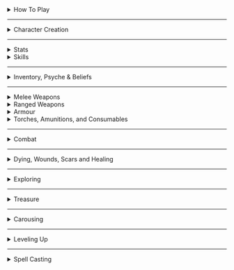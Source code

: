 <details><summary>How To Play</summary>
<p>
  
The referee describes a situation, and you tell what your character would do in that context. The referee might ask you to roll a 20-faced die and add a number from your character sheet to the roll to see if you succeed in your action. If the situation is easy, the result must be above 10 to succeed, if it’s normal, you have to beat 15, and if it’s hard, 20. Either way, the referee describes the new situation, and so on.

Sometimes, the referee might tell you that the situation gives you advantage or disadvantage. Rolling with advantage means you roll twice and choose the best result. Disadvantage is the opposite.

</p>
</details>

* * *

<details><summary>Character Creation</summary>
<p>

You have two core stats: **Fortitude** and **Willpower**. Roll 1D6+2 for each to determine their value.

You also have as many **Hit Points** as your Fortitude score.

You can have as many things in your **Inventory** as twice your Fortitude score.
You can have as many things in your **Psyche** as twice your Willpower score.

Choose a Character Class. Add the class’s starting equipment to your Inventory, its skills and spells to your Psyche and the class’ Template A abilities to your character sheet.

</p>
</details>

* * *

<details><summary>Stats</summary>
<p>

Your stats and skills cannot be higher than 10. If a stat becomes 0, you become paralyzed.

**Fortitude** represents your physical prowess. You roll it for strength and endurance-related feats.

**Willpower** represents your mind and personality. You roll it for social interactions, but also to resist spells and overwhelming emotions such as fear.
	
**Hit Points** (or HP) is the amount of damage you can take before getting Wounded.

**Armor** is the amount of damage you ignore when an attack hits you, to a minnimum of 1. You have 0 armor by default.
	
</p>
	
</details><details><summary>Skills</summary>
<p>

A **Skill** starts with a value of 5. When asked to roll for an action, you can use one of your skills instead of the stat the referee tells you to use if it would thematically make sense. Your skills are stored in your Psyche.

- Acrobatics
- Deception
- Atheletics
- Craft
- Diplomacy
- Disable Device
- Disguise
- Escape Artist
- Handle Animal
- Heal
- Intimidate
- Knowledge
    - 
- Linguistics
- Perception
- Perform
- Profession
    - 
- Ride
- Sense Motive
- Sleight of Hand
- Spellcraft
- Stealth
- Survival
- Use Magic Device 
	
</p>
</details>

* * *

<details><summary>Inventory, Psyche & Beliefs</summary>
<p>

**Inventory**. You have as many slots as twice your Fortitude. Inventory slots can be filled with objects, but also get filled with the Scars and mutations you gain along the way. You gain Scars when you get Wounded and they can only be removed by magic.

Small items like potions and daggers can be stacked in your inventory in packs of 4 of the same type. It takes your turn to retrieve an item during combat unless it is in your first 3 slots.

**Psyche**. You have as many slots as twice your Willpower. Psyche slots can be filled with Skills, Spells, Followers and Beliefs, but also with emotional scars you gain along the way. You gain scars when you get Wounded.

You cannot go above your psyche slot limit, but you can always forget a Skill, a Spell, or a Belief, or send a follower back home. You can’t, however, get rid of a scar like that.

You can have as many **Beliefs** as you want, and they can be anything. You can change them and add more each time you level up. At the end of a game session, if you have taken a risk for one of your beliefs, you can increase one of your skills by 1. If a Skill reaches a score of 10 this way, you can remove one emotional scar.
	
</p>
</details>

* * *

<details><summary>Melee Weapons</summary>
<p>
	
Improvised (wine bottle, chair) 1D4 damage, can be thrown

Light (dagger, javelin) 1D6 damage, can be thrown

Medium (sword, axe) 1D8 damage, 1D10 with two hands

Heavy (greatsword, greataxe) 1D12 damage, needs two hands

Pole (spear, halberd) 1D8 damage, needs two hands,
You have advantage when dodging melee attacks from creatures you’ve hit this turn
	
</p>
</details>

<details><summary>Ranged Weapons</summary>
<p>

Light (darts) 1 damage, can attack twice

Medium (sling) 1D4 damage

Heavy (bow) 1D6 damage, needs two hands

Mechanical (crossbow, musket) 1D12 damage, needs two hands,
must take one action to recharge
	
</p>
</details>

<details><summary>Armour</summary>
<p>

Armour grants Resistance which reduces incoming damage to a minnimum of one.

| Item     | Resistance |  Worth   | Slots | Details                          |
| -------- |:----------:|:--------:|:-----:| -------------------------------- |
| Gambeson |     1      | Mundane  |   1   |                                  |
| Chain    |     2      | Valuable |   2   | All Stealth becomes Hard checks. |
| Plate    |     4      | Treasure |   3   | Same as chain. Sink like a rock. |
	
</p>
</details>

<details><summary>Torches, Amunitions, and Consumables</summary>
<p>

Some items like torches have a finite use, represented by a D6. After 10 minutes of usage, roll the die. On a result of 1, the item is getting closer to depletion and the D6 becomes a D4. When you roll a 1 on the D4, you only have one use of the item left before it is depleted.

This system can be used for ammunitions too, in that case, instead of 10 minutes of usage, you roll after each battle where ammunition was used.

</p>
</details>

* * *

<details><summary>Combat</summary>
<p>

Turn Order: You act before the monsters unless they have surprised you.

Your Turn: You can move nearby, speak and do one other action, like casting a spell or attacking.

Attacking: Roll your weapon’s damage die and the referee subtracts it from the target’s HP. Reducing a monster’s HP to 0 kills it.

Resistance: The referee will tell you if the monster’s attack you. They will roll the monsters damage die and tell you the resluts. Reduce incoming damage by your Resistance score to a minnimum of 1.

</p>
</details>

* * *

<details><summary>Dying, Wounds, Scars and Healing</summary>
<p>

**Dying**: When you reach 0 Hit Points, you start dying. While you are dying, you gain a **Wound** at the end of each of your turns. If you reach 10 Wounds, you die. Each point of damage you take while dying also gives you an extra Wound.

While dying, you can spend your whole turn to attempt to stabilize. Make a hard Fortitude roll. On a success, you stop dying and have 1 HP. An ally that can reach you with an appropriate Skill or tool can spend their turn making a hard Willpower roll for the same effect. You also stop dying if you recover HP any other way.

Stabilizing does not heal your accumulated Wounds. Instead, you gain a **Scar**. You choose whether the scar will take an Inventory slot or a Psyche slot. As long as you have it, all your rolls against the danger that puts you in that situation are easy rolls.

**Healing**: A 8 hours rest heals all HP losses and consumes 1 ration for the team.

Medical care heals all Wounds. Medical care happens when you end an adventure in a safe location with healers.
	
</p>
</details>

* * *

<details><summary>Exploring</summary>
<p>

Time is tracked differently when you travel outdoors or in a dungeon. Dungeons are divided in rooms. Inside a dungeon, any worthwhile action like investigating a room or battling takes 10 minutes. You roll to see if your torches deplete every 10 minutes and the referee rolls for random encounters every 30 minutes. You can cross 10 safe rooms you have explored per 10 minutes, or 3 if you want to be discreet.

The world outside of a dungeon is divided in hexagons. Any worthwhile action like crossing or exploring a hex lasts 4h of the day (Dawn, Midday, Afternoon, Dusk, Evening, or Night). The referee rolls for encounters each time you enter a new location, explore a location or rest.

</p>
</details>

* * *

<details><summary>Treasure</summary>
<p>

Each object you find has a certain value assigned by the referee:

- trash (worthless)
- mundane (bag of silver coins)
- valuable (bag of gold coins)
- treasure (bag of platinum coins)

When in town, you can trade items from one category for another in the same category (at the referee’s discretion, just say what you are looking for). Alternatively, 4 mundane objects are worth 1 valuable, and 4 valuables are worth 1 treasure.

</p>
</details>

* * *

<details><summary>Carousing</summary>
<p>

When you are back to town after an adventure, it is time to spend your loot. Here are a few options:
	
<details><summary>Celebrate</summary>
<p>

Get drunk and get known! For each Valuable spent in such way, you gain a hangover and a new random friend in town. This friend will do favours for you but stay in this town. If you end up spending the equivalent of a Treasure, one of your friends becomes a Follower and goes with you in your adventures, acting as a class-less character (until it levels up!). Followers take Psyche slots.

</p>
</details>

<details><summary>Build a Home</summary>
<p>

Spending a Valuable this way will give you 1 piece of mundane furniture. If you end up spending the equivalent of a Treasure, you also become the owner of a 30’ x 30’ structure of the shape you want.

</p>
</details>

<details><summary>Train a Skill</summary>
<p>

Spending a Valuable this way will let you increase one of your skills by 1. If you end up spending the equivalent of a Treasure, you can learn a new skill of your choice instead and put 5 points in it.

</p>
</details>

Some options open up when you have access to specific things:
	
<details><summary>Study a Spellbook</summary>
<p>

You need a Spellbook and a Treasure worth of materials to study magic. When you study, you choose which book you are studying, gain the knowledge contained in it and roll for one of its spells. If you already know the spell, roll again.

</p>
</details>

<details><summary>Craft with Materials</summary>
<p>

You need raw materials (like the skin of a monster you’ve slain) to craft and spend as much loot as you want on tools. The object you craft can be anything made mainly with the provided materials. If you used mundane tools, the result will be mundane; if you spend valuable tools, the object will be special; and if you spend the equivalent of a treasure for the tools, it will be magical. Discuss what you want with the referee.

</p>
</details>

<details><summary>Tame a Captured Creature</summary>
<p>

You need to have captured a feral Beast. You must spend 1 valuable for each of its Hit Dice to make it one of your followers. Each extra valuable spent training the beast teaches it a one-word order. Otherwise, it only acts to eat or in self-defence.

</p>
</details>
	

<details><summary>Contact a Horror from Beyond</summary>
<p>

You need to have an eldritch book or a way to contact an Horror. For each Valuable spent in this ritual, roll on the mutation table, choose one of the results and add it to your Inventory. The specific horrors listed on this website have their own mutation tables with extra potential benefits.

</p>
</details>
	

<details><summary>Make a Pact with a Celestial Being</summary>
<p>

You need to have a holy book or a way to contact a Divine Creature. For each Valuable spent in this ritual, roll on the Celestial Pact table in the divine creature’s description, then choose among the quests and rewards your rolled. You become bound to both and lose your soul if you fail the quest.

</p>
</details>
	

<details><summary>Build a Construct</summary>
<p>

You must have an instruction manual. Each Construct has specific instructions in their description, but it always requires magic and a lot of Treasures. On a success, you gain a very powerful follower. It is expected the party pools their resources together to craft a construct.

</p>
</details>
	

<details><summary>Bind an Elemental</summary>
<p>

You need to have the core of an Elemental Spirit and spend a Treasure in arcane materials. Roll on the binding table in the elemental’s description. You also gain a Spell Dice.

</p>
</details>

</p>
</details>

* * *

<details><summary>Leveling Up</summary>
<p>

You level up when you spend the equivalent of a Treasure in any of the carousing activities mentioned above. When you level up:

- Increase your HP by 2 (up to 20 total).
- Increase one of your stats by 1 (up to 10).
- Gain the next template of your class or take the first template of another class (up to 4 templates total).

</p>
</details>

* * *

<details><summary>Spell Casting</summary>
<p>

Some classes can cast spells. They have Spell Dice (SD).

**Casting a Spell**
Whenever you cast a spell, you choose how many SD to invest into it. The result of the spell depends on the number of [dice] and their [sum].

If a SD rolls a 1, 2 or 3, you don’t lose it. Otherwise, you lose it until you get a night of sleep. You can’t cast without SD.

Every time you roll doubles you get closer to Catastrophe.

**Catastrophe**
Every time you roll doubles you gain 1 Doom Point. Roll a D20. If you roll equal to or below your doom score, you trigger a catastrophe. They will end your wizardly career if you don’t quest to avoid your doom.

**Sigil**
Some spells mention a Sigil. It’s your unique symbol. A spell cast with a Sigil takes 10 minutes to cast, but lasts forever. You can have as many Sigils up as you have templates of a spellcasting class.

</p>
</details>
